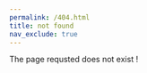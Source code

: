 ```yaml
---
permalink: /404.html
title: not found
nav_exclude: true
---
```


The page requsted does not exist !
